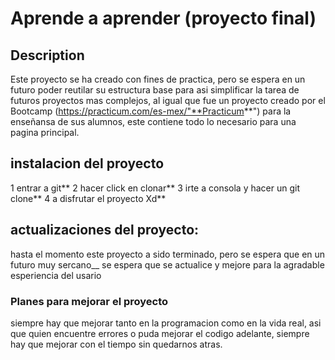 # Aprende a aprender (proyecto final)

## **Description**

Este proyecto se ha creado con fines de practica, pero se espera en un futuro poder reutilar su estructura
base para asi simplificar la tarea de futuros proyectos mas complejos, al igual que fue un proyecto
creado por el Bootcamp (https://practicum.com/es-mex/"**Practicum**") para la enseñansa de sus alumnos, este contiene todo lo necesario
para una pagina principal.

## **instalacion del proyecto**

1 entrar a git**
2 hacer click en clonar**
3 irte a consola y hacer un git clone**
4 a disfrutar el proyecto Xd**

## **actualizaciones del proyecto:**

hasta el momento este proyecto a sido terminado, pero se espera que en un futuro muy sercano\_\_
se espera que se actualice y mejore para la agradable esperiencia del usario

### **Planes para mejorar el proyecto**

siempre hay que mejorar tanto en la programacion como en la vida real, asi que quien encuentre errores o puda mejorar el codigo adelante, siempre hay que mejorar con el tiempo sin quedarnos atras.

